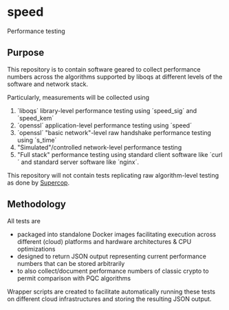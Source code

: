 # speed
Performance testing

## Purpose

This repository is to contain software geared to collect performance numbers across the algorithms supported by liboqs at different levels of the software and network stack.

Particularly, measurements will be collected using 
1) ´liboqs´ library-level performance testing using ´speed_sig´ and ´speed_kem´
2) ´openssl´ application-level performance testing using ´speed´
3) ´openssl´ "basic network"-level raw handshake performance testing using ´s_time´
4) "Simulated"/controlled network-level performance testing
5) "Full stack" performance testing using standard client software like ´curl´ and standard server software like ´nginx´.

This repository will not contain tests replicating raw algorithm-level testing as done by [Supercop](https://bench.cr.yp.to/supercop.html).

## Methodology

All tests are 
- packaged into standalone Docker images facilitating execution across different (cloud) platforms and hardware architectures & CPU optimizations
- designed to return JSON output representing current performance numbers that can be stored arbitrarily
- to also collect/document performance numbers of classic crypto to permit comparison with PQC algorithms

Wrapper scripts are created to facilitate automatically running these tests on different cloud infrastructures and storing the resulting JSON output.

